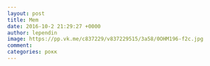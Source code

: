 ```yaml
--- 
layout: post 
title: Mem 
date: 2016-10-2 21:29:27 +0000 
author: lependin 
image: https://pp.vk.me/c837229/v837229515/3a58/0OHM196-f2c.jpg
comment: 
categories: рокк
---
```


